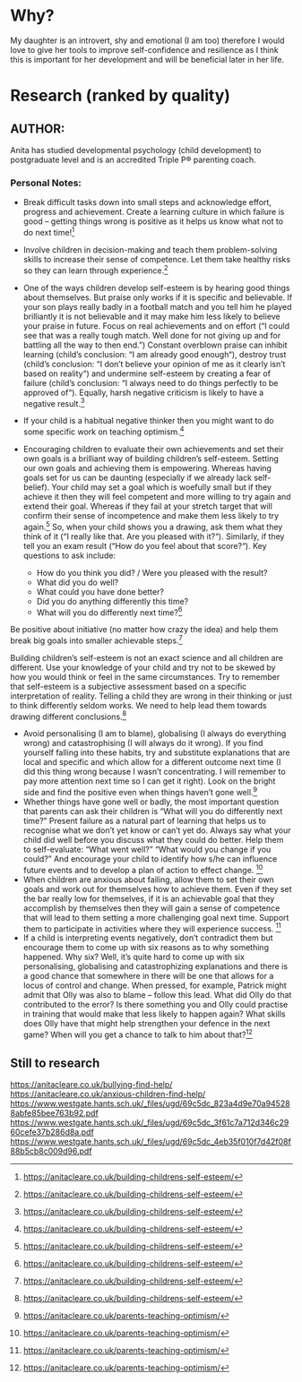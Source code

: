# Why?
My daughter is an introvert, shy and emotional (I am too) therefore I would love to give her tools to improve self-confidence and resilience as I think this is important for her development and will be beneficial later in her life.
# Research (ranked by quality)
## AUTHOR: 
Anita has studied developmental psychology (child development) to postgraduate level and is an accredited Triple P® parenting coach.

### Personal Notes:
* Break difficult tasks down into small steps and acknowledge effort, progress and achievement. Create a learning culture in which failure is good – getting things wrong is positive as it helps us know what not to do next time![^1]
* Involve children in decision-making and teach them problem-solving skills to increase their sense of competence. Let them take healthy risks so they can learn through experience.[^1]
* One of the ways children develop self-esteem is by hearing good things about themselves. But praise only works if it is specific and believable. If your son plays really badly in a football match and you tell him he played brilliantly it is not believable and it may make him less likely to believe your praise in future. Focus on real achievements and on effort (“I could see that was a really tough match. Well done for not giving up and for battling all the way to then end.”) Constant overblown praise can inhibit learning (child’s conclusion: “I am already good enough“), destroy trust (child’s conclusion: “I don’t believe your opinion of me as it clearly isn’t based on reality“) and undermine self-esteem by creating a fear of failure (child’s conclusion: “I always need to do things perfectly to be approved of“). Equally, harsh negative criticism is likely to have a negative result.[^1]
* If your child is a habitual negative thinker then you might want to do some specific work on teaching optimism.[^1]
* Encouraging children to evaluate their own achievements and set their own goals is a brilliant way of building children’s self-esteem. Setting our own goals and achieving them is empowering. Whereas having goals set for us can be daunting (especially if we already lack self-belief). Your child may set a goal which is woefully small but if they achieve it then they will feel competent and more willing to try again and extend their goal. Whereas if they fail at your stretch target that will confirm their sense of incompetence and make them less likely to try again.[^1]
So, when your child shows you a drawing, ask them what they think of it (“I really like that. Are you pleased with it?“). Similarly, if they tell you an exam result (“How do you feel about that score?“). Key questions to ask include:

    * How do you think you did? / Were you pleased with the result?
    * What did you do well?
    * What could you have done better?
    * Did you do anything differently this time?
    * What will you do differently next time?[^1]

Be positive about initiative (no matter how crazy the idea) and help them break big goals into smaller achievable steps.[^1]

Building children’s self-esteem is not an exact science and all children are different. Use your knowledge of your child and try not to be skewed by how you would think or feel in the same circumstances. Try to remember that self-esteem is a subjective assessment based on a specific interpretation of reality. Telling a child they are wrong in their thinking or just to think differently seldom works. We need to help lead them towards drawing different conclusions.[^1]
*  Avoid personalising (I am to blame), globalising (I always do everything wrong) and catastrophising (I will always do it wrong). If you find yourself falling into these habits, try and substitute explanations that are local and specific and which allow for a different outcome next time (I did this thing wrong because I wasn’t concentrating. I will remember to pay more attention next time so I can get it right). Look on the bright side and find the positive even when things haven’t gone well.[^2]
* Whether things have gone well or badly, the most important question that parents can ask their children is “What will you do differently next time?” Present failure as a natural part of learning that helps us to recognise what we don’t yet know or can’t yet do. Always say what your child did well before you discuss what they could do better. Help them to self-evaluate: “What went well?” “What would you change if you could?” And encourage your child to identify how s/he can influence future events and to develop a plan of action to effect change. [^2]
* When children are anxious about failing, allow them to set their own goals and work out for themselves how to achieve them. Even if they set the bar really low for themselves, if it is an achievable goal that they accomplish by themselves then they will gain a sense of competence that will lead to them setting a more challenging goal next time. Support them to participate in activities where they will experience success. [^2]
* If a child is interpreting events negatively, don’t contradict them but encourage them to come up with six reasons as to why something happened. Why six? Well, it’s quite hard to come up with six personalising, globalising and catastrophizing explanations and there is a good chance that somewhere in there will be one that allows for a locus of control and change. When pressed, for example, Patrick might admit that Olly was also to blame – follow this lead. What did Olly do that contributed to the error? Is there something you and Olly could practise in training that would make that less likely to happen again? What skills does Olly have that might help strengthen your defence in the next game? When will you get a chance to talk to him about that?[^2]

## Still to research
[^1]: https://anitacleare.co.uk/building-childrens-self-esteem/
[^2]: https://anitacleare.co.uk/parents-teaching-optimism/


https://anitacleare.co.uk/bullying-find-help/
https://anitacleare.co.uk/anxious-children-find-help/
https://www.westgate.hants.sch.uk/_files/ugd/69c5dc_823a4d9e70a945288abfe85bee763b92.pdf
https://www.westgate.hants.sch.uk/_files/ugd/69c5dc_3f61c7a712d346c2960cefe37b286d8a.pdf
https://www.westgate.hants.sch.uk/_files/ugd/69c5dc_4eb35f010f7d42f08f88b5cb8c009d96.pdf